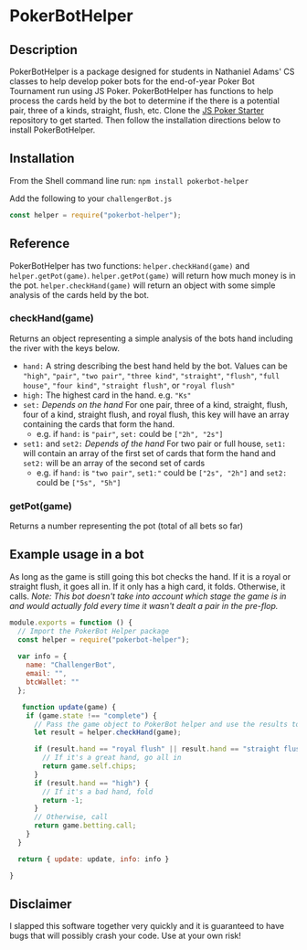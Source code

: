 # PokerBotHelper

## Description
PokerBotHelper is a package designed for students in Nathaniel Adams' CS classes to help develop poker bots for the end-of-year Poker Bot Tournament run using JS Poker. PokerBotHelper has functions to help process the cards held by the bot to determine if the there is a potential pair, three of a kinds, straight, flush, etc. Clone the [JS Poker Starter](https://github.com/nadamspueblo/JS-Poker-Starter) repository to get started. Then follow the installation directions below to install PokerBotHelper.

## Installation
From the Shell command line run:
```npm install pokerbot-helper```
    
Add the following to your ```challengerBot.js```
```javascript
const helper = require("pokerbot-helper");
```
    
## Reference
PokerBotHelper has two functions: ```helper.checkHand(game)``` and ```helper.getPot(game)```. ```helper.getPot(game)``` will return how much money is in the pot. ```helper.checkHand(game)``` will return an object with some simple analysis of the cards held by the bot.

### checkHand(game)

Returns an object representing a simple analysis of the bots hand including the river with the keys below.

- ```hand:``` A string describing the best hand held by the bot. Values can be ```"high"```, ```"pair"```, ```"two pair"```, ```"three kind"```, ```"straight"```, ```"flush"```, ```"full house"```, ```"four kind"```, ```"straight flush"```, or ```"royal flush"```
- ```high:``` The highest card in the hand. e.g. ```"Ks"```
- ```set:``` *Depends on the hand* For one pair, three of a kind, straight, flush, four of a kind, straight flush, and royal flush, this key will have an array containing the cards that form the hand. 
  - e.g. if ```hand:``` is ```"pair"```, ```set:``` could be ```["2h", "2s"]``` 
- ```set1:``` and ```set2:``` *Depends of the hand* For two pair or full house, ```set1:``` will contain an array of the first set of cards that form the hand and ```set2:``` will be an array of the second set of cards
  - e.g. if ```hand:``` is ```"two pair"```, ```set1:"``` could be ```["2s", "2h"]``` and ```set2:``` could be ```["5s", "5h"]``` 


### getPot(game)

Returns a number representing the pot (total of all bets so far)

## Example usage in a bot
As long as the game is still going this bot checks the hand. If it is a royal or straight flush, it goes all in. If it only has a high card, it folds. Otherwise, it calls. _Note: This bot doesn't take into account which stage the game is in and would actually fold every time it wasn't dealt a pair in the pre-flop._
```javascript
module.exports = function () {
  // Import the PokerBot Helper package
  const helper = require("pokerbot-helper");
  
  var info = {
    name: "ChallengerBot",
    email: "",
    btcWallet: ""
  };

   function update(game) {
    if (game.state !== "complete") {
      // Pass the game object to PokerBot helper and use the results to make betting decisions
      let result = helper.checkHand(game);

      if (result.hand == "royal flush" || result.hand == "straight flush") {
        // If it's a great hand, go all in
        return game.self.chips;
      }
      if (result.hand == "high") {
        // If it's a bad hand, fold
        return -1;
      }
      // Otherwise, call
      return game.betting.call;
    }
  }

  return { update: update, info: info }

}
```

## Disclaimer
I slapped this software together very quickly and it is guaranteed to have bugs that will possibly crash your code. Use at your own risk!
